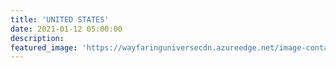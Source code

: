 ```yaml
---
title: 'UNITED STATES'
date: 2021-01-12 05:00:00
description:
featured_image: 'https://wayfaringuniversecdn.azureedge.net/image-container/thumbnails/unitedstates/flygeyserthumbnail.jpg'
---
```


